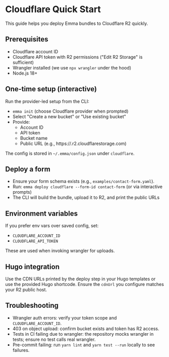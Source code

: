 # Cloudflare Quick Start

This guide helps you deploy Emma bundles to Cloudflare R2 quickly.

## Prerequisites
- Cloudflare account ID
- Cloudflare API token with R2 permissions ("Edit R2 Storage" is sufficient)
- Wrangler installed (we use `npx wrangler` under the hood)
- Node.js 18+

## One-time setup (interactive)

Run the provider-led setup from the CLI:

- `emma init` (choose Cloudflare provider when prompted)
- Select "Create a new bucket" or "Use existing bucket"
- Provide:
  - Account ID
  - API token
  - Bucket name
  - Public URL (e.g., https://<bucket>.r2.cloudflarestorage.com)

The config is stored in `~/.emma/config.json` under `cloudflare`.

## Deploy a form

- Ensure your form schema exists (e.g., `examples/contact-form.yaml`).
- Run: `emma deploy cloudflare --form-id contact-form` (or via interactive prompts)
- The CLI will build the bundle, upload it to R2, and print the public URLs

## Environment variables

If you prefer env vars over saved config, set:
- `CLOUDFLARE_ACCOUNT_ID`
- `CLOUDFLARE_API_TOKEN`

These are used when invoking wrangler for uploads.

## Hugo integration

Use the CDN URLs printed by the deploy step in your Hugo templates or use the provided Hugo shortcode. Ensure the `cdnUrl` you configure matches your R2 public host.

## Troubleshooting

- Wrangler auth errors: verify your token scope and `CLOUDFLARE_ACCOUNT_ID`.
- 403 on object upload: confirm bucket exists and token has R2 access.
- Tests in CI failing due to wrangler: the repository mocks wrangler in tests; ensure no test calls real wrangler.
- Pre-commit failing: run `yarn lint` and `yarn test --run` locally to see failures.
